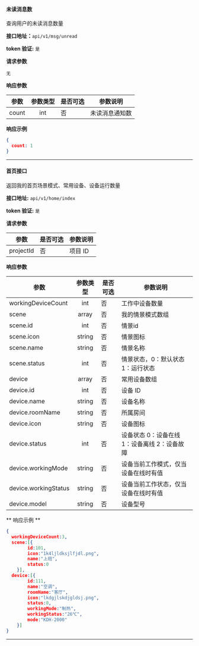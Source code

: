 #### 未读消息数
查询用户的未读消息数量

**接口地址：**`api/v1/msg/unread`

**token 验证:**  `是`

**请求参数**

`无`

**响应参数**

| 参数  | 参数类型 | 是否可选 | 参数说明       |
| ---   | :---:    | ----     | ---            |
| count | int      | 否       | 未读消息通知数 |

**响应示例**

```json
{
  count: 1
}
```
---

#### 首页接口
返回我的首页场景模式、常用设备、设备运行数量

**接口地址:**  `api/v1/home/index`

**token 验证:**  `是`

**请求参数**

|    参数   | 是否可选 | 参数说明 |
|-----------|----------|----------|
| projectId | 否       | 项目 ID  |

**响应参数**

| 参数                 | 参数类型 | 是否可选 | 参数说明                                     |
| ---                  | :---:    | ----     | ---                                          |
| workingDeviceCount   | int      | 否       | 工作中设备数量                               |
| scene                | array    | 否       | 我的情景模式数组                             |
| scene.id             | int      | 否       | 情景id                                       |
| scene.icon           | string   | 否       | 情景图标                                     |
| scene.name           | string   | 否       | 情景名称                                     |
| scene.status         | int      | 否       | 情景状态，0：默认状态 1：运行状态            |
| device               | array    | 否       | 常用设备数组                                 |
| device.id            | int      | 否       | 设备 ID                                      |
| device.name          | string   | 否       | 设备名称                                     |
| device.roomName      | string   | 否       | 所属房间                                     |
| device.icon          | string   | 否       | 设备图标                                     |
| device.status        | int      | 否       | 设备状态 0：设备在线 1：设备离线 2：设备故障 |
| device.workingMode   | string   | 否       | 设备当前工作模式，仅当设备在线时有值         |
| device.workingStatus | string   | 否       | 设备当前工作状态，仅当设备在线时有值         |
| device.model         | string   | 否       | 设备型号                                             |


** 响应示例 **

``` json
{
  workingDeviceCount:3,
  scene:[{
        id:101,
        icon:"1k4ljldksjlfjdl.png",
        name:"上班",
        status:0
    }],
  device:[{
        id:111,
        name:"空调",
        roomName:"客厅",
        icon:"lkdgjlskdjgldsj.png",
        status:0,
        workingMode:"制热",
        workingStatus:"26℃",
        mode:"KDH-2000"
    }]
}
```

---


